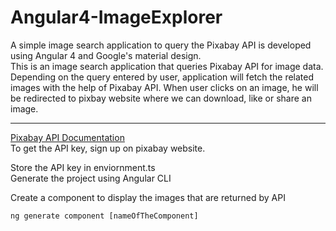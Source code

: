 # Angular4-ImageExplorer
A simple image search application to query the Pixabay API is developed using Angular 4 and Google's material design. 
<br>
This is an image search application that queries Pixabay API for image data. Depending on the query entered by user, application will fetch the related images with the help of Pixabay API. When user clicks on an image, he will be redirected to pixbay website where we can download, like or share an image.
<br>
<hr>
<a href="https://pixabay.com/api/docs/">Pixabay API Documentation</a>
<br>
To get the API key, sign up on pixabay website.

Store the API key in enviornment.ts
<br>
Generate the project using Angular CLI

Create a component to display the images that are returned by API

```
ng generate component [nameOfTheComponent]
```

